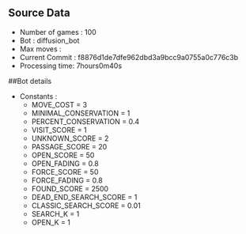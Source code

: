 ## Source Data
* Number of games : 100
* Bot : diffusion_bot
* Max moves : 
* Current Commit : f8876d1de7dfe962dbd3a9bcc9a0755a0c776c3b
* Processing time: 7hours0m40s

##Bot details
* Constants :
    * MOVE_COST = 3
    * MINIMAL_CONSERVATION = 1
    * PERCENT_CONSERVATION = 0.4
    * VISIT_SCORE = 1
    * UNKNOWN_SCORE = 2
    * PASSAGE_SCORE = 20
    * OPEN_SCORE = 50
    * OPEN_FADING = 0.8
    * FORCE_SCORE = 50
    * FORCE_FADING = 0.8
    * FOUND_SCORE = 2500
    * DEAD_END_SEARCH_SCORE = 1
    * CLASSIC_SEARCH_SCORE = 0.01
    * SEARCH_K = 1
    * OPEN_K = 1
